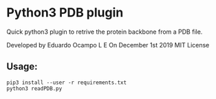# Python3 PDB plugin

Quick python3 plugin to retrive the protein backbone from a PDB file.

Developed by Eduardo Ocampo L E
On December 1st 2019
MIT License

## Usage:
```
pip3 install --user -r requirements.txt
python3 readPDB.py
```

